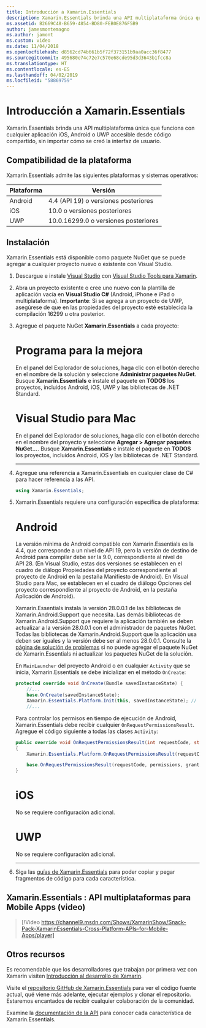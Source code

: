 ```yaml
---
title: Introducción a Xamarin.Essentials
description: Xamarin.Essentials brinda una API multiplataforma única que funciona con cualquier aplicación iOS, Android o UWP accesible desde código compartido, sin importar cómo se creó la interfaz de usuario.
ms.assetid: B2669C48-B659-4854-BD80-FEB0E876F5B9
author: jamesmontemagno
ms.author: jamont
ms.custom: video
ms.date: 11/04/2018
ms.openlocfilehash: d8562cd74b661b5f72f373151b9aa0acc36f8477
ms.sourcegitcommit: 495680e74c72e7c570e68cde95d3d3643b1fcc8a
ms.translationtype: HT
ms.contentlocale: es-ES
ms.lasthandoff: 04/02/2019
ms.locfileid: "58869759"
---
```

# <a name="get-started-with-xamarinessentials"></a>Introducción a Xamarin.Essentials

Xamarin.Essentials brinda una API multiplataforma única que funciona con cualquier aplicación iOS, Android o UWP accesible desde código compartido, sin importar cómo se creó la interfaz de usuario.

## <a name="platform-support"></a>Compatibilidad de la plataforma

Xamarin.Essentials admite las siguientes plataformas y sistemas operativos:

| Plataforma | Versión |
| --- | --- |
| Android | 4.4 (API 19) o versiones posteriores |
| iOS |10.0 o versiones posteriores |
| UWP | 10.0.16299.0 o versiones posteriores |

## <a name="installation"></a>Instalación

Xamarin.Essentials está disponible como paquete NuGet que se puede agregar a cualquier proyecto nuevo o existente con Visual Studio.

1. Descargue e instale [Visual Studio](http://visualstudio.com) con [Visual Studio Tools para Xamarin](~/get-started/installation/index.md).

2. Abra un proyecto existente o cree uno nuevo con la plantilla de aplicación vacía en **Visual Studio C#** (Android, iPhone e iPad o multiplataforma). **Importante**: Si se agrega a un proyecto de UWP, asegúrese de que en las propiedades del proyecto esté establecida la compilación 16299 u otra posterior.

3. Agregue el paquete NuGet **Xamarin.Essentials** a cada proyecto:

    # [<a name="visual-studio"></a>Programa para la mejora](#tab/windows)

    En el panel del Explorador de soluciones, haga clic con el botón derecho en el nombre de la solución y seleccione **Administrar paquetes NuGet**. Busque **Xamarin.Essentials** e instale el paquete en **TODOS** los proyectos, incluidos Android, iOS, UWP y las bibliotecas de .NET Standard.

    # [<a name="visual-studio-for-mac"></a>Visual Studio para Mac](#tab/macos)

    En el panel del Explorador de soluciones, haga clic con el botón derecho en el nombre del proyecto y seleccione **Agregar > Agregar paquetes NuGet...**. Busque **Xamarin.Essentials** e instale el paquete en **TODOS** los proyectos, incluidos Android, iOS y las bibliotecas de .NET Standard.

    -----

4. Agregue una referencia a Xamarin.Essentials en cualquier clase de C# para hacer referencia a las API.

    ```csharp
    using Xamarin.Essentials;
    ```

5. Xamarin.Essentials requiere una configuración específica de plataforma:

    # [<a name="android"></a>Android](#tab/android)

    La versión mínima de Android compatible con Xamarin.Essentials es la 4.4, que corresponde a un nivel de API 19, pero la versión de destino de Android para compilar debe ser la 9.0, correspondiente al nivel de API 28. (En Visual Studio, estas dos versiones se establecen en el cuadro de diálogo Propiedades del proyecto correspondiente al proyecto de Android en la pestaña Manifiesto de Android). En Visual Studio para Mac, se establecen en el cuadro de diálogo Opciones del proyecto correspondiente al proyecto de Android, en la pestaña Aplicación de Android).

    Xamarin.Essentials instala la versión 28.0.0.1 de las bibliotecas de Xamarin.Android.Support que necesita. Las demás bibliotecas de Xamarin.Android.Support que requiere la aplicación también se deben actualizar a la versión 28.0.0.1 con el administrador de paquetes NuGet. Todas las bibliotecas de Xamarin.Android.Support que la aplicación usa deben ser iguales y la versión debe ser al menos 28.0.0.1. Consulte la [página de solución de problemas](troubleshooting.md) si no puede agregar el paquete NuGet de Xamarin.Essentials ni actualizar los paquetes NuGet de la solución.

    En `MainLauncher` del proyecto Android o en cualquier `Activity` que se inicia, Xamarin.Essentials se debe inicializar en el método `OnCreate`:

    ```csharp
    protected override void OnCreate(Bundle savedInstanceState) {
        //...
        base.OnCreate(savedInstanceState);
        Xamarin.Essentials.Platform.Init(this, savedInstanceState); // add this line to your code, it may also be called: bundle
        //...
    ```

    Para controlar los permisos en tiempo de ejecución de Android, Xamarin.Essentials debe recibir cualquier `OnRequestPermissionsResult`. Agregue el código siguiente a todas las clases `Activity`:

    ```csharp
    public override void OnRequestPermissionsResult(int requestCode, string[] permissions, [GeneratedEnum] Android.Content.PM.Permission[] grantResults)
    {
        Xamarin.Essentials.Platform.OnRequestPermissionsResult(requestCode, permissions, grantResults);

        base.OnRequestPermissionsResult(requestCode, permissions, grantResults);
    }
    ```

    # [<a name="ios"></a>iOS](#tab/ios)

    No se requiere configuración adicional.

    # [<a name="uwp"></a>UWP](#tab/uwp)

    No se requiere configuración adicional.

    -----

6. Siga las [guías de Xamarin.Essentials](index.md) para poder copiar y pegar fragmentos de código para cada característica.

## <a name="xamarinessentials---cross-platform-apis-for-mobile-apps-video"></a>Xamarin.Essentials : API multiplataformas para Mobile Apps (video)

> [!Video https://channel9.msdn.com/Shows/XamarinShow/Snack-Pack-XamarinEssentials-Cross-Platform-APIs-for-Mobile-Apps/player]

## <a name="other-resources"></a>Otros recursos

Es recomendable que los desarrolladores que trabajan por primera vez con Xamarin visiten [Introducción al desarrollo de Xamarin](~/cross-platform/getting-started/index.md).

Visite el [repositorio GitHub de Xamarin.Essentials](https://github.com/xamarin/Essentials) para ver el código fuente actual, qué viene más adelante, ejecutar ejemplos y clonar el repositorio. Estaremos encantados de recibir cualquier colaboración de la comunidad.

Examine la [documentación de la API](xref:Xamarin.Essentials) para conocer cada característica de Xamarin.Essentials.
